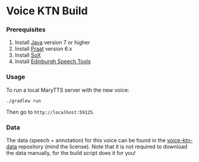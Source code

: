 # Voice KTN Build 

### Prerequisites 

1. Install [Java](https://www.java.com/) version 7 or higher
2. Install [Praat](http://praat.org/) version 6.x
3. Install [SoX](http://sox.sourceforge.net/)
4. Install [Edinburgh Speech Tools](http://www.cstr.ed.ac.uk/projects/speech_tools/)

### Usage

To run a local MaryTTS server with the new voice:

    ./gradlew run
    
Then go to `http://localhost:59125`.

### Data

The data (speech + annotation) for this voice can be found in the [voice-ktn-data](https://github.com/ioonaa/voice-ktn-data) repository (mind the license).
Note that it is not required to download the data manually, for the build script does it for you!